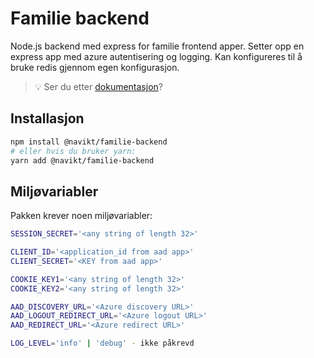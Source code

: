# Familie backend

Node.js backend med express for familie frontend apper.
Setter opp en express app med azure autentisering og logging.
Kan konfigureres til å bruke redis gjennom egen konfigurasjon.

> 💡 Ser du etter [dokumentasjon](https://navikt.github.io/familie-felles-frontend/?path=/story/backend-server--page)?

## Installasjon

```sh
npm install @navikt/familie-backend
# eller hvis du bruker yarn:
yarn add @navikt/familie-backend
```

## Miljøvariabler

Pakken krever noen miljøvariabler:

```sh
SESSION_SECRET='<any string of length 32>'

CLIENT_ID='<application_id from aad app>'
CLIENT_SECRET='<KEY from aad app>'

COOKIE_KEY1='<any string of length 32>'
COOKIE_KEY2='<any string of length 32>'

AAD_DISCOVERY_URL='<Azure discovery URL>'
AAD_LOGOUT_REDIRECT_URL='<Azure logout URL>'
AAD_REDIRECT_URL='<Azure redirect URL>'

LOG_LEVEL='info' | 'debug' - ikke påkrevd
```